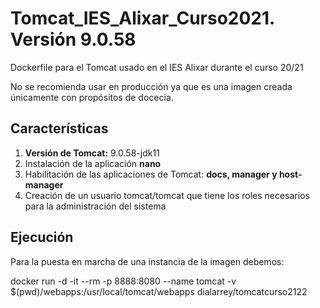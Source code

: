 # Tomcat_IES_Alixar_Curso2021. Versión 9.0.58

Dockerfile para el Tomcat usado en el IES Alixar durante el curso 20/21

No se recomienda usar en producción ya que es una imagen creada únicamente con propósitos de docecia.

## Características

1. **Versión de Tomcat:** 9.0.58-jdk11
2. Instalación de la aplicación **nano**
3. Habilitación de las aplicaciones de Tomcat: **docs, manager y host-manager**
4. Creación de un usuario tomcat/tomcat que tiene los roles necesarios para la administración del sistema

## Ejecución

Para la puesta en marcha de una instancia de la imagen debemos:

docker run -d -it --rm -p 8888:8080 --name tomcat -v $(pwd)/webapps:/usr/local/tomcat/webapps dialarrey/tomcatcurso2122
